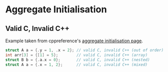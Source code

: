 # Aggregate Initialisation

## Valid C, Invalid C++

Example taken from cppreference's [aggregate initialisation page](http://en.cppreference.com/w/cpp/language/aggregate_initialization#Designated_initializers).

```cpp
struct A a = {.y = 1, .x = 2}; // valid C, invalid C++ (out of order)
int arr[3] = {[1] = 5};        // valid C, invalid C++ (array)
struct B b = {.a.x = 0};       // valid C, invalid C++ (nested)
struct A a = {.x = 1, 2};      // valid C, invalid C++ (mixed)
```
